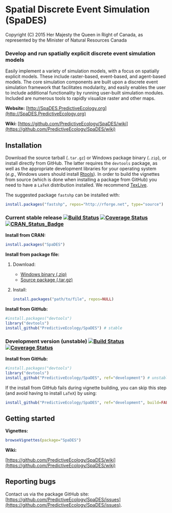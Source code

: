 # Spatial Discrete Event Simulation (SpaDES)

Copyright (C) 2015 Her Majesty the Queen in Right of Canada, as represented by the Minister of Natural Resources Canada

### Develop and run spatially explicit discrete event simulation models

Easily implement a variety of simulation models, with a focus on spatially explicit models. These include raster-based, event-based, and agent-based models.
The core simulation components are built upon a discrete event simulation framework that facilitates modularity, and easily enables the user to include additional functionality by running user-built simulation modules. 
Included are numerous tools to rapidly visualize raster and other maps.

**Website:** [http://SpaDES.PredictiveEcology.org](http://SpaDES.PredictiveEcology.org)

**Wiki:** [https://github.com/PredictiveEcology/SpaDES/wiki](https://github.com/PredictiveEcology/SpaDES/wiki)

## Installation

Download the source tarball (`.tar.gz`) or Windows package binary (`.zip`), or install directly from GitHub.  The latter requires the `devtools` package, as well as the appropriate development libraries for your operating system (*e.g.*, Windows users should install [Rtools](http://cran.r-project.org/bin/windows/Rtools/)). In order to build the vignettes from source (which is done when installing a package from GitHub) you need to have a `LaTeX` distribution installed. We recommend [TexLive](https://www.tug.org/texlive/).

The suggested package `fastshp` can be installed with:

```r
install.packages("fastshp", repos="http://rforge.net", type="source")
```

### Current stable release [![Build Status](https://travis-ci.org/PredictiveEcology/SpaDES.svg?branch=master)](https://travis-ci.org/PredictiveEcology/SpaDES) [![Coverage Status](https://coveralls.io/repos/PredictiveEcology/SpaDES/badge.svg?branch=master)](https://coveralls.io/r/PredictiveEcology/SpaDES?branch=master) [![CRAN_Status_Badge](http://www.r-pkg.org/badges/version/SpaDES)](http://cran.r-project.org/package=SpaDES)

**Install from CRAN:**

```r
install.packages("SpaDES")
```

**Install from package file:**
    
1. Download:

    - [Windows binary (.zip)](https://github.com/PredictiveEcology/SpaDES/zipball/master)
    - [Source package (.tar.gz)](https://github.com/PredictiveEcology/SpaDES/tarball/master)

2. Install:
    
    ```r
    install.packages("path/to/file", repos=NULL)
    ```

**Install from GitHub:**
    
```r
#install.packages("devtools")
library("devtools")
install_github("PredictiveEcology/SpaDES") # stable
```

### Development version (unstable) [![Build Status](https://travis-ci.org/PredictiveEcology/SpaDES.svg?branch=development)](https://travis-ci.org/PredictiveEcology/SpaDES) [![Coverage Status](https://coveralls.io/repos/PredictiveEcology/SpaDES/badge.svg?branch=development)](https://coveralls.io/r/PredictiveEcology/SpaDES?branch=development)

**Install from GitHub:**

```r
#install.packages("devtools")
library("devtools")
install_github("PredictiveEcology/SpaDES", ref="development") # unstable
```

If the install from GitHub fails during vignette building, you can skip this step (and avoid having to install `LaTeX`) by using:

```r
install_github("PredictiveEcology/SpaDES", ref="development", build=FALSE)
```

## Getting started

**Vignettes:**

```r
browseVignettes(package="SpaDES")
```

**Wiki:**

[https://github.com/PredictiveEcology/SpaDES/wiki](https://github.com/PredictiveEcology/SpaDES/wiki)

## Reporting bugs

Contact us via the package GitHub site: [https://github.com/PredictiveEcology/SpaDES/issues](https://github.com/PredictiveEcology/SpaDES/issues).

